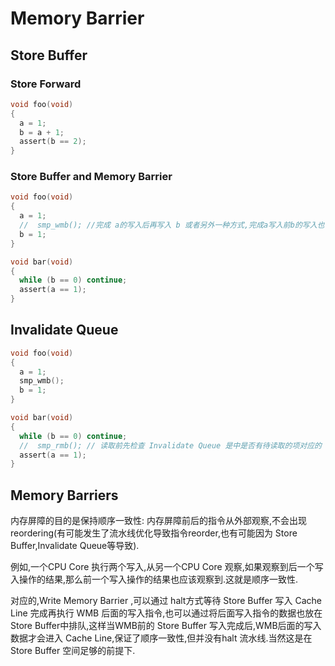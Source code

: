 # Memory Barrier

## Store Buffer

### Store Forward

```c
void foo(void)
{
  a = 1;
  b = a + 1;
  assert(b == 2);
}
```

### Store Buffer and Memory Barrier

```c
void foo(void)
{
  a = 1;
  //  smp_wmb(); //完成 a的写入后再写入 b 或者另外一种方式,完成a写入前b的写入也丢到Store Buffer中
  b = 1;
}

void bar(void)
{
  while (b == 0) continue;
  assert(a == 1);
}
```

## Invalidate Queue

```c
void foo(void)
{
  a = 1;
  smp_wmb();
  b = 1;
}

void bar(void)
{
  while (b == 0) continue;
  //  smp_rmb(); // 读取前先检查 Invalidate Queue 是中是否有待读取的项对应的 Invalidate Message
  assert(a == 1);
}
```

## Memory Barriers

内存屏障的目的是保持顺序一致性: 内存屏障前后的指令从外部观察,不会出现 reordering(有可能发生了流水线优化导致指令reorder,也有可能因为 Store Buffer,Invalidate Queue等导致).

例如,一个CPU Core 执行两个写入,从另一个CPU Core 观察,如果观察到后一个写入操作的结果,那么前一个写入操作的结果也应该观察到.这就是顺序一致性.

对应的,Write Memory Barrier ,可以通过 halt方式等待 Store Buffer 写入 Cache Line 完成再执行 WMB 后面的写入指令,也可以通过将后面写入指令的数据也放在 Store Buffer中排队,这样当WMB前的 Store Buffer 写入完成后,WMB后面的写入数据才会进入 Cache Line,保证了顺序一致性,但并没有halt 流水线.当然这是在 Store Buffer 空间足够的前提下.
